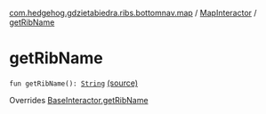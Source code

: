 [com.hedgehog.gdzietabiedra.ribs.bottomnav.map](../index.md) / [MapInteractor](index.md) / [getRibName](./get-rib-name.md)

# getRibName

`fun getRibName(): `[`String`](https://kotlinlang.org/api/latest/jvm/stdlib/kotlin/-string/index.html) [(source)](https://github.com/asvid/GdzieTaBiedra/tree/master/app/src/main/java/com/hedgehog/gdzietabiedra/ribs/bottomnav/map/MapInteractor.kt#L49)

Overrides [BaseInteractor.getRibName](../../com.uber.rib.core/-base-interactor/get-rib-name.md)

